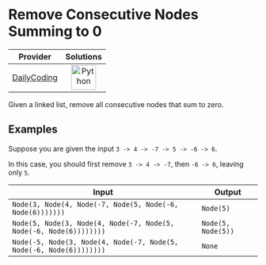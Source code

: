 # Remove Consecutive Nodes Summing to 0

<!-- INFO TABLE BEGIN -->

| Provider                                              | Solutions                                                                                                                                        |
| :---------------------------------------------------: | :----------------------------------------------------------------------------------------------------------------------------------------------: |
| [DailyCoding](../../../docs/providers/DailyCoding.md) | [<img src="https://res.cloudinary.com/rascaltwo/image/upload/v1631924087/python_xzdlti.svg" alt="Python" title="Python" width="50" />](solve.py) |

<!-- INFO TABLE END -->

Given a linked list, remove all consecutive nodes that sum to zero.

## Examples

Suppose you are given the input `3 -> 4 -> -7 -> 5 -> -6 -> 6`.

In this case, you should first remove `3 -> 4 -> -7`, then `-6 -> 6`, leaving only `5`.

| Input                                                               | Output             |
| ------------------------------------------------------------------- | ------------------ |
| `Node(3, Node(4, Node(-7, Node(5, Node(-6, Node(6)))))))`           | `Node(5)`          |
| `Node(5, Node(3, Node(4, Node(-7, Node(5, Node(-6, Node(6))))))))`  | `Node(5, Node(5))` |
| `Node(-5, Node(3, Node(4, Node(-7, Node(5, Node(-6, Node(6))))))))` | `None`             |
